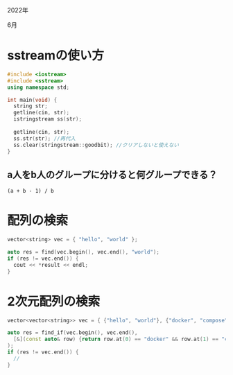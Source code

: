 2022年

6月

# sstreamの使い方

```cpp
#include <iostream>
#include <sstream>
using namespace std;

int main(void) {
  string str;
  getline(cin, str);
  istringstream ss(str);
  
  getline(cin, str);
  ss.str(str); //再代入
  ss.clear(stringstream::goodbit); //クリアしないと使えない
}
```

## a人をb人のグループに分けると何グループできる？
`(a + b - 1) / b`

# 配列の検索

```cpp
vector<string> vec = { "hello", "world" };

auto res = find(vec.begin(), vec.end(), "world");
if (res != vec.end()) {
  cout << *result << endl;
}
```

# 2次元配列の検索

```cpp
vector<vector<string>> vec = { {"hello", "world"}, {"docker", "compose"} };

auto res = find_if(vec.begin(), vec.end(),
  [&](const auto& row) {return row.at(0) == "docker" && row.at(1) == "compose";}
);
if (res != vec.end()) {
  //
}
```
